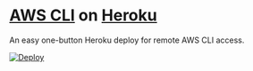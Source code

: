 # [AWS CLI][aws-cli] on [Heroku][heroku]

An easy one-button Heroku deploy for remote AWS CLI access.

[![Deploy](https://www.herokucdn.com/deploy/button.svg)](https://heroku.com/deploy)

[aws-cli]: https://aws.amazon.com/cli/
[heroku]: https://heroku.com/
